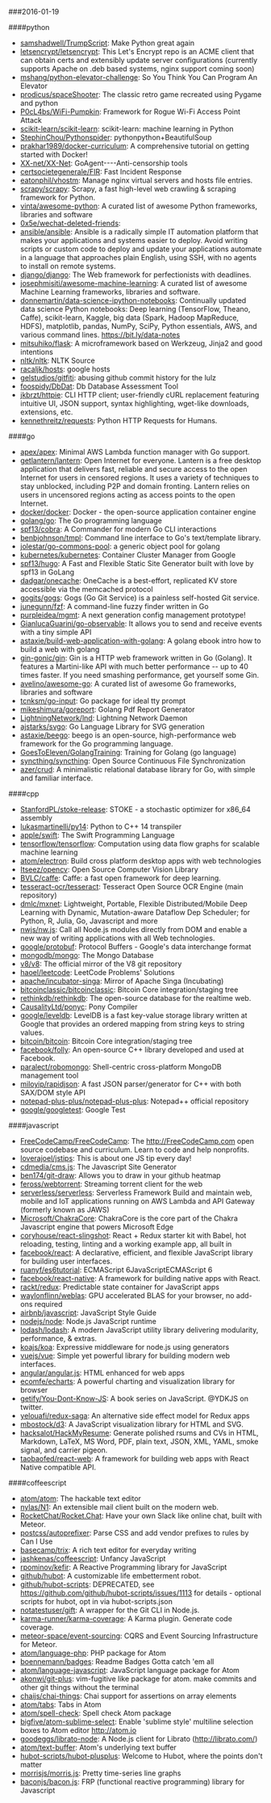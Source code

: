 ###2016-01-19

####python
* [samshadwell/TrumpScript](https://github.com/samshadwell/TrumpScript): Make Python great again
* [letsencrypt/letsencrypt](https://github.com/letsencrypt/letsencrypt): This Let's Encrypt repo is an ACME client that can obtain certs and extensibly update server configurations (currently supports Apache on .deb based systems, nginx support coming soon)
* [mshang/python-elevator-challenge](https://github.com/mshang/python-elevator-challenge): So You Think You Can Program An Elevator
* [prodicus/spaceShooter](https://github.com/prodicus/spaceShooter): The classic retro game recreated using Pygame and python
* [P0cL4bs/WiFi-Pumpkin](https://github.com/P0cL4bs/WiFi-Pumpkin): Framework for Rogue Wi-Fi Access Point Attack
* [scikit-learn/scikit-learn](https://github.com/scikit-learn/scikit-learn): scikit-learn: machine learning in Python
* [StephinChou/Pythonspider](https://github.com/StephinChou/Pythonspider): pythonpython+BeautifulSoup
* [prakhar1989/docker-curriculum](https://github.com/prakhar1989/docker-curriculum): A comprehensive tutorial on getting started with Docker!
* [XX-net/XX-Net](https://github.com/XX-net/XX-Net): GoAgent----Anti-censorship tools
* [certsocietegenerale/FIR](https://github.com/certsocietegenerale/FIR): Fast Incident Response
* [eatonphil/vhostm](https://github.com/eatonphil/vhostm): Manage nginx virtual servers and hosts file entries.
* [scrapy/scrapy](https://github.com/scrapy/scrapy): Scrapy, a fast high-level web crawling & scraping framework for Python.
* [vinta/awesome-python](https://github.com/vinta/awesome-python): A curated list of awesome Python frameworks, libraries and software
* [0x5e/wechat-deleted-friends](https://github.com/0x5e/wechat-deleted-friends): 
* [ansible/ansible](https://github.com/ansible/ansible): Ansible is a radically simple IT automation platform that makes your applications and systems easier to deploy. Avoid writing scripts or custom code to deploy and update your applications automate in a language that approaches plain English, using SSH, with no agents to install on remote systems.
* [django/django](https://github.com/django/django): The Web framework for perfectionists with deadlines.
* [josephmisiti/awesome-machine-learning](https://github.com/josephmisiti/awesome-machine-learning): A curated list of awesome Machine Learning frameworks, libraries and software.
* [donnemartin/data-science-ipython-notebooks](https://github.com/donnemartin/data-science-ipython-notebooks): Continually updated data science Python notebooks: Deep learning (TensorFlow, Theano, Caffe), scikit-learn, Kaggle, big data (Spark, Hadoop MapReduce, HDFS), matplotlib, pandas, NumPy, SciPy, Python essentials, AWS, and various command lines. https://bit.ly/data-notes
* [mitsuhiko/flask](https://github.com/mitsuhiko/flask): A microframework based on Werkzeug, Jinja2 and good intentions
* [nltk/nltk](https://github.com/nltk/nltk): NLTK Source
* [racaljk/hosts](https://github.com/racaljk/hosts): google hosts
* [gelstudios/gitfiti](https://github.com/gelstudios/gitfiti): abusing github commit history for the lulz
* [foospidy/DbDat](https://github.com/foospidy/DbDat): Db Database Assessment Tool
* [jkbrzt/httpie](https://github.com/jkbrzt/httpie): CLI HTTP client; user-friendly cURL replacement featuring intuitive UI, JSON support, syntax highlighting, wget-like downloads, extensions, etc.
* [kennethreitz/requests](https://github.com/kennethreitz/requests): Python HTTP Requests for Humans.

####go
* [apex/apex](https://github.com/apex/apex): Minimal AWS Lambda function manager with Go support.
* [getlantern/lantern](https://github.com/getlantern/lantern): Open Internet for everyone. Lantern is a free desktop application that delivers fast, reliable and secure access to the open Internet for users in censored regions. It uses a variety of techniques to stay unblocked, including P2P and domain fronting. Lantern relies on users in uncensored regions acting as access points to the open Internet.
* [docker/docker](https://github.com/docker/docker): Docker - the open-source application container engine
* [golang/go](https://github.com/golang/go): The Go programming language
* [spf13/cobra](https://github.com/spf13/cobra): A Commander for modern Go CLI interactions
* [benbjohnson/tmpl](https://github.com/benbjohnson/tmpl): Command line interface to Go's text/template library.
* [jolestar/go-commons-pool](https://github.com/jolestar/go-commons-pool): a generic object pool for golang
* [kubernetes/kubernetes](https://github.com/kubernetes/kubernetes): Container Cluster Manager from Google
* [spf13/hugo](https://github.com/spf13/hugo): A Fast and Flexible Static Site Generator built with love by spf13 in GoLang
* [dadgar/onecache](https://github.com/dadgar/onecache): OneCache is a best-effort, replicated KV store accessible via the memcached protocol
* [gogits/gogs](https://github.com/gogits/gogs): Gogs (Go Git Service) is a painless self-hosted Git service.
* [junegunn/fzf](https://github.com/junegunn/fzf): A command-line fuzzy finder written in Go
* [purpleidea/mgmt](https://github.com/purpleidea/mgmt): A next generation config management prototype!
* [GianlucaGuarini/go-observable](https://github.com/GianlucaGuarini/go-observable): It allows you to send and receive events with a tiny simple API
* [astaxie/build-web-application-with-golang](https://github.com/astaxie/build-web-application-with-golang): A golang ebook intro how to build a web with golang
* [gin-gonic/gin](https://github.com/gin-gonic/gin): Gin is a HTTP web framework written in Go (Golang). It features a Martini-like API with much better performance -- up to 40 times faster. If you need smashing performance, get yourself some Gin.
* [avelino/awesome-go](https://github.com/avelino/awesome-go): A curated list of awesome Go frameworks, libraries and software
* [tcnksm/go-input](https://github.com/tcnksm/go-input): Go package for ideal tty prompt
* [mikeshimura/goreport](https://github.com/mikeshimura/goreport): Golang Pdf Report Generator
* [LightningNetwork/lnd](https://github.com/LightningNetwork/lnd): Lightning Network Daemon
* [ajstarks/svgo](https://github.com/ajstarks/svgo): Go Language Library for SVG generation
* [astaxie/beego](https://github.com/astaxie/beego): beego is an open-source, high-performance web framework for the Go programming language.
* [GoesToEleven/GolangTraining](https://github.com/GoesToEleven/GolangTraining): Training for Golang (go language)
* [syncthing/syncthing](https://github.com/syncthing/syncthing): Open Source Continuous File Synchronization
* [azer/crud](https://github.com/azer/crud): A minimalistic relational database library for Go, with simple and familiar interface.

####cpp
* [StanfordPL/stoke-release](https://github.com/StanfordPL/stoke-release): STOKE - a stochastic optimizer for x86_64 assembly
* [lukasmartinelli/py14](https://github.com/lukasmartinelli/py14): Python to C++ 14 transpiler
* [apple/swift](https://github.com/apple/swift): The Swift Programming Language
* [tensorflow/tensorflow](https://github.com/tensorflow/tensorflow): Computation using data flow graphs for scalable machine learning
* [atom/electron](https://github.com/atom/electron): Build cross platform desktop apps with web technologies
* [Itseez/opencv](https://github.com/Itseez/opencv): Open Source Computer Vision Library
* [BVLC/caffe](https://github.com/BVLC/caffe): Caffe: a fast open framework for deep learning.
* [tesseract-ocr/tesseract](https://github.com/tesseract-ocr/tesseract): Tesseract Open Source OCR Engine (main repository)
* [dmlc/mxnet](https://github.com/dmlc/mxnet): Lightweight, Portable, Flexible Distributed/Mobile Deep Learning with Dynamic, Mutation-aware Dataflow Dep Scheduler; for Python, R, Julia, Go, Javascript and more
* [nwjs/nw.js](https://github.com/nwjs/nw.js): Call all Node.js modules directly from DOM and enable a new way of writing applications with all Web technologies.
* [google/protobuf](https://github.com/google/protobuf): Protocol Buffers - Google's data interchange format
* [mongodb/mongo](https://github.com/mongodb/mongo): The Mongo Database
* [v8/v8](https://github.com/v8/v8): The official mirror of the V8 git repository
* [haoel/leetcode](https://github.com/haoel/leetcode): LeetCode Problems' Solutions
* [apache/incubator-singa](https://github.com/apache/incubator-singa): Mirror of Apache Singa (Incubating)
* [bitcoinclassic/bitcoinclassic](https://github.com/bitcoinclassic/bitcoinclassic): Bitcoin Core integration/staging tree
* [rethinkdb/rethinkdb](https://github.com/rethinkdb/rethinkdb): The open-source database for the realtime web.
* [CausalityLtd/ponyc](https://github.com/CausalityLtd/ponyc): Pony Compiler
* [google/leveldb](https://github.com/google/leveldb): LevelDB is a fast key-value storage library written at Google that provides an ordered mapping from string keys to string values.
* [bitcoin/bitcoin](https://github.com/bitcoin/bitcoin): Bitcoin Core integration/staging tree
* [facebook/folly](https://github.com/facebook/folly): An open-source C++ library developed and used at Facebook.
* [paralect/robomongo](https://github.com/paralect/robomongo): Shell-centric cross-platform MongoDB management tool
* [miloyip/rapidjson](https://github.com/miloyip/rapidjson): A fast JSON parser/generator for C++ with both SAX/DOM style API
* [notepad-plus-plus/notepad-plus-plus](https://github.com/notepad-plus-plus/notepad-plus-plus): Notepad++ official repository
* [google/googletest](https://github.com/google/googletest): Google Test

####javascript
* [FreeCodeCamp/FreeCodeCamp](https://github.com/FreeCodeCamp/FreeCodeCamp): The http://FreeCodeCamp.com open source codebase and curriculum. Learn to code and help nonprofits.
* [loverajoel/jstips](https://github.com/loverajoel/jstips): This is about one JS tip every day!
* [cdmedia/cms.js](https://github.com/cdmedia/cms.js): The Javascript Site Generator
* [ben174/git-draw](https://github.com/ben174/git-draw): Allows you to draw in your github heatmap
* [feross/webtorrent](https://github.com/feross/webtorrent): Streaming torrent client for the web
* [serverless/serverless](https://github.com/serverless/serverless): Serverless Framework  Build and maintain web, mobile and IoT applications running on AWS Lambda and API Gateway (formerly known as JAWS) 
* [Microsoft/ChakraCore](https://github.com/Microsoft/ChakraCore): ChakraCore is the core part of the Chakra Javascript engine that powers Microsoft Edge
* [coryhouse/react-slingshot](https://github.com/coryhouse/react-slingshot): React + Redux starter kit with Babel, hot reloading, testing, linting and a working example app, all built in
* [facebook/react](https://github.com/facebook/react): A declarative, efficient, and flexible JavaScript library for building user interfaces.
* [ruanyf/es6tutorial](https://github.com/ruanyf/es6tutorial): ECMAScript 6JavaScriptECMAScript 6
* [facebook/react-native](https://github.com/facebook/react-native): A framework for building native apps with React.
* [rackt/redux](https://github.com/rackt/redux): Predictable state container for JavaScript apps
* [waylonflinn/weblas](https://github.com/waylonflinn/weblas): GPU accelerated BLAS for your browser, no add-ons required
* [airbnb/javascript](https://github.com/airbnb/javascript): JavaScript Style Guide
* [nodejs/node](https://github.com/nodejs/node): Node.js JavaScript runtime
* [lodash/lodash](https://github.com/lodash/lodash): A modern JavaScript utility library delivering modularity, performance, & extras.
* [koajs/koa](https://github.com/koajs/koa): Expressive middleware for node.js using generators
* [vuejs/vue](https://github.com/vuejs/vue): Simple yet powerful library for building modern web interfaces.
* [angular/angular.js](https://github.com/angular/angular.js): HTML enhanced for web apps
* [ecomfe/echarts](https://github.com/ecomfe/echarts): A powerful charting and visualization library for browser
* [getify/You-Dont-Know-JS](https://github.com/getify/You-Dont-Know-JS): A book series on JavaScript. @YDKJS on twitter.
* [yelouafi/redux-saga](https://github.com/yelouafi/redux-saga): An alternative side effect model for Redux apps
* [mbostock/d3](https://github.com/mbostock/d3): A JavaScript visualization library for HTML and SVG.
* [hacksalot/HackMyResume](https://github.com/hacksalot/HackMyResume): Generate polished rsums and CVs in HTML, Markdown, LaTeX, MS Word, PDF, plain text, JSON, XML, YAML, smoke signal, and carrier pigeon.
* [taobaofed/react-web](https://github.com/taobaofed/react-web): A framework for building web apps with React Native compatible API.

####coffeescript
* [atom/atom](https://github.com/atom/atom): The hackable text editor
* [nylas/N1](https://github.com/nylas/N1): An extensible mail client built on the modern web.
* [RocketChat/Rocket.Chat](https://github.com/RocketChat/Rocket.Chat): Have your own Slack like online chat, built with Meteor.
* [postcss/autoprefixer](https://github.com/postcss/autoprefixer): Parse CSS and add vendor prefixes to rules by Can I Use
* [basecamp/trix](https://github.com/basecamp/trix): A rich text editor for everyday writing
* [jashkenas/coffeescript](https://github.com/jashkenas/coffeescript): Unfancy JavaScript
* [rpominov/kefir](https://github.com/rpominov/kefir): A Reactive Programming library for JavaScript
* [github/hubot](https://github.com/github/hubot): A customizable life embetterment robot.
* [github/hubot-scripts](https://github.com/github/hubot-scripts): DEPRECATED, see https://github.com/github/hubot-scripts/issues/1113 for details - optional scripts for hubot, opt in via hubot-scripts.json
* [notatestuser/gift](https://github.com/notatestuser/gift): A wrapper for the Git CLI in Node.js.
* [karma-runner/karma-coverage](https://github.com/karma-runner/karma-coverage): A Karma plugin. Generate code coverage.
* [meteor-space/event-sourcing](https://github.com/meteor-space/event-sourcing): CQRS and Event Sourcing Infrastructure for Meteor.
* [atom/language-php](https://github.com/atom/language-php): PHP package for Atom
* [boennemann/badges](https://github.com/boennemann/badges): Readme Badges  Gotta catch 'em all
* [atom/language-javascript](https://github.com/atom/language-javascript): JavaScript language package for Atom
* [akonwi/git-plus](https://github.com/akonwi/git-plus): vim-fugitive like package for atom. make commits and other git things without the terminal
* [chaijs/chai-things](https://github.com/chaijs/chai-things): Chai support for assertions on array elements
* [atom/tabs](https://github.com/atom/tabs): Tabs in Atom
* [atom/spell-check](https://github.com/atom/spell-check): Spell check Atom package
* [bigfive/atom-sublime-select](https://github.com/bigfive/atom-sublime-select): Enable 'sublime style' multiline selection boxes to Atom editor http://atom.io
* [goodeggs/librato-node](https://github.com/goodeggs/librato-node): A Node.js client for Librato (http://librato.com/)
* [atom/text-buffer](https://github.com/atom/text-buffer): Atom's underlying text buffer
* [hubot-scripts/hubot-plusplus](https://github.com/hubot-scripts/hubot-plusplus): Welcome to Hubot, where the points don't matter
* [morrisjs/morris.js](https://github.com/morrisjs/morris.js): Pretty time-series line graphs
* [baconjs/bacon.js](https://github.com/baconjs/bacon.js): FRP (functional reactive programming) library for Javascript
